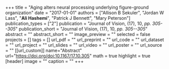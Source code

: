 +++
title = "Aging alters neural processing underlying figure-ground organization"
date = "2017-01-01"
authors = ["Allison B Sekuler", "Jordan W Lass", "**Ali Hashemi**", "Patrick J Bennett", "Mary Peterson"]
publication_types = ["2"]
publication = "Journal of Vision, (17), 10, _pp. 305--305_"
publication_short = "Journal of Vision, (17), 10, _pp. 305--305_"
abstract = ""
abstract_short = ""
image_preview = ""
selected = false
projects = []
tags = []
url_pdf = ""
url_preprint = ""
url_code = ""
url_dataset = ""
url_project = ""
url_slides = ""
url_video = ""
url_poster = ""
url_source = ""
[[url_custom]]
name="Abstract"
url="https://doi.org/doi:10.1167/17.10.305"
math = true
highlight = true
[header]
image = ""
caption = ""
+++
